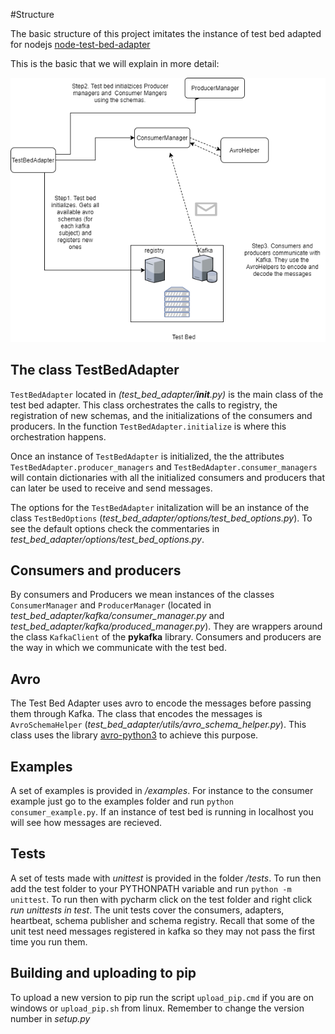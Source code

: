 #Structure

The basic structure of this project imitates the instance of test bed adapted for nodejs  [node-test-bed-adapter](https://github.com/DRIVER-EU/node-test-bed-adapter)

This is the basic that we will explain in more detail:

![test bed](test_bed_adapter_diagram.png)

## The class TestBedAdapter

``TestBedAdapter`` located in  _(test_bed_adapter/__init__.py)_ is the main class of the test bed adapter.
This class orchestrates the calls to registry, the registration of new schemas, and the initializations
of the consumers and producers. In the function ``TestBedAdapter.initialize`` is where this orchestration happens.

Once an instance of ``TestBedAdapter`` is initialized, the the attributes ``TestBedAdapter.producer_managers`` 
and ``TestBedAdapter.consumer_managers`` will contain dictionaries with all the initialized consumers and 
producers that can later be used to receive and send messages.

The options for the ``TestBedAdapter`` initalization will be an instance of the class ``TestBedOptions`` (_test_bed_adapter/options/test_bed_options.py_). To see the default options check the commentaries
in _test_bed_adapter/options/test_bed_options.py_.

## Consumers and producers
By consumers and Producers we mean instances of the classes ``ConsumerManager`` and ``ProducerManager`` 
(located in _test_bed_adapter/kafka/consumer_manager.py_ and _test_bed_adapter/kafka/produced_manager.py_).
They are wrappers around the class ``KafkaClient`` of the __pykafka__ library. Consumers and producers are the way in which we communicate with the test bed.

## Avro
The Test Bed Adapter uses avro to encode the messages before passing them through Kafka. The class that encodes the messages 
is ``AvroSchemaHelper`` (_test_bed_adapter/utils/avro_schema_helper.py_). This class uses the library [avro-python3](https://pypi.org/project/avro-python3/) to achieve this purpose.

## Examples
A set of examples is provided in _/examples_. For instance to the consumer example just go to the examples folder and run ``python consumer_example.py``. If an instance of test bed is running
in localhost you will see how messages are recieved.

## Tests
A set of tests made with _unittest_ is provided in the folder _/tests_. To run then add the test folder to your PYTHONPATH variable and run
``python -m unittest``. To run then with pycharm click on the test folder and right click _run unittests in test_. The unit tests
cover the consumers, adapters, heartbeat, schema publisher and schema registry. Recall that some of the unit test need
messages registered in kafka so they may not pass the first time you run them.

## Building and uploading to pip
To upload a new version to pip run the script ``upload_pip.cmd`` if you are on windows or ``upload_pip.sh`` from linux. Remember to change the version number
in _setup.py_


